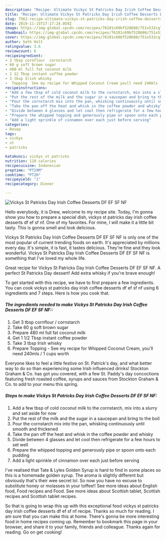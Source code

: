```yaml
---
description: "Recipe: Ultimate Vickys St Patricks Day Irish Coffee Desserts DF EF SF NF"
title: "Recipe: Ultimate Vickys St Patricks Day Irish Coffee Desserts DF EF SF NF"
slug: 7562-recipe-ultimate-vickys-st-patricks-day-irish-coffee-desserts-df-ef-sf-nf
date: 2019-11-15T17:17:24.059Z
image: https://img-global.cpcdn.com/recipes/76101c69bf528680/751x532cq70/vickys-st-patricks-day-irish-coffee-desserts-df-ef-sf-nf-recipe-main-photo.jpg
thumbnail: https://img-global.cpcdn.com/recipes/76101c69bf528680/751x532cq70/vickys-st-patricks-day-irish-coffee-desserts-df-ef-sf-nf-recipe-main-photo.jpg
cover: https://img-global.cpcdn.com/recipes/76101c69bf528680/751x532cq70/vickys-st-patricks-day-irish-coffee-desserts-df-ef-sf-nf-recipe-main-photo.jpg
author: Seth Holt
ratingvalue: 3.6
reviewcount: 6
recipeingredient:
- 3 tbsp cornflour  cornstarch
- 60 g soft brown sugar
- 480 ml full fat coconut milk
- 1 12 Tbsp instant coffee powder
- 3 tbsp Irish whisky
-  Topping  See my recipe for Whipped Coconut Cream youll need 240mls  1 cups worth
recipeinstructions:
- "Add a few tbsp of cold coconut milk to the cornstarch, mix into a slurry and set aside for now"
- "Put the rest of the milk and the sugar in a saucepan and bring to the boil"
- "Pour the cornstarch mix into the pan, whisking continuously until smooth and thickened"
- "Take the pan off the heat and whisk in the coffee powder and whisky"
- "Divide between 4 glasses and let cool then refrigerate for a few hours to set well"
- "Prepare the whipped topping and generously pipe or spoon onto each pudding"
- "Add a light sprinkle of cinnamon over each just before serving"
categories:
- Resep
tags:
- vickys
- st
- patricks

katakunci: vickys st patricks
nutrition: 110 calories
recipecuisine: Indonesian
preptime: "PT29M"
cooktime: "PT2H"
recipeyield: "1"
recipecategory: Dinner

---
```



![Vickys St Patricks Day Irish Coffee Desserts DF EF SF NF](https://img-global.cpcdn.com/recipes/76101c69bf528680/751x532cq70/vickys-st-patricks-day-irish-coffee-desserts-df-ef-sf-nf-recipe-main-photo.jpg)

Hello everybody, it is Drew, welcome to my recipe site. Today, I'm gonna show you how to prepare a special dish, vickys st patricks day irish coffee desserts df ef sf nf. One of my favorites. For mine, I will make it a little bit tasty. This is gonna smell and look delicious.

Vickys St Patricks Day Irish Coffee Desserts DF EF SF NF is only one of the most popular of current trending foods on earth. It's appreciated by millions every day. It's simple, it is fast, it tastes delicious. They're fine and they look wonderful. Vickys St Patricks Day Irish Coffee Desserts DF EF SF NF is something that I've loved my whole life.

Great recipe for Vickys St Patricks Day Irish Coffee Desserts DF EF SF NF. A perfect St Patricks Day dessert! Add extra whisky if you&#39;re brave enough!


To get started with this recipe, we have to first prepare a few ingredients. You can cook vickys st patricks day irish coffee desserts df ef sf nf using 6 ingredients and 7 steps. Here is how you cook that.

##### The ingredients needed to make Vickys St Patricks Day Irish Coffee Desserts DF EF SF NF::

1. Get 3 tbsp cornflour / cornstarch
1. Take 60 g soft brown sugar
1. Prepare 480 ml full fat coconut milk
1. Get 1 1/2 Tbsp instant coffee powder
1. Take 3 tbsp Irish whisky
1. Prepare  Topping - See my recipe for Whipped Coconut Cream, you&#39;ll need 240mls / 1 cups worth


Everyone likes to feel a little festive on St. Patrick&#39;s day, and what better way to do so than experiencing some Irish influenced drinks! Stockton Graham &amp; Co. has got you covered, with a few St. Paddy&#39;s day concoctions featuring fresh roasted coffee, syrups and sauces from Stockton Graham &amp; Co. to add to your menu this spring. 

##### Steps to make Vickys St Patricks Day Irish Coffee Desserts DF EF SF NF:

1. Add a few tbsp of cold coconut milk to the cornstarch, mix into a slurry and set aside for now
1. Put the rest of the milk and the sugar in a saucepan and bring to the boil
1. Pour the cornstarch mix into the pan, whisking continuously until smooth and thickened
1. Take the pan off the heat and whisk in the coffee powder and whisky
1. Divide between 4 glasses and let cool then refrigerate for a few hours to set well
1. Prepare the whipped topping and generously pipe or spoon onto each pudding
1. Add a light sprinkle of cinnamon over each just before serving


I&#39;ve realised that Tate &amp; Lyles Golden Syrup is hard to find in some places so this is a homemade golden syrup. The aroma is slightly different but obviously that&#39;s their wee secret lol. So now you have no excuse to substitute honey or molasses in your toffee!! See more ideas about English food, Food recipes and Food. See more ideas about Scottish tablet, Scottish recipes and Scottish tablet recipes. 

So that is going to wrap this up with this exceptional food vickys st patricks day irish coffee desserts df ef sf nf recipe. Thanks so much for reading. I am sure that you can make this at home. There's gonna be more interesting food in home recipes coming up. Remember to bookmark this page in your browser, and share it to your family, friends and colleague. Thanks again for reading. Go on get cooking!
